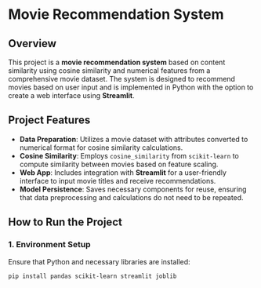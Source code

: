 # Movie Recommendation System

## Overview
This project is a **movie recommendation system** based on content similarity using cosine similarity and numerical features from a comprehensive movie dataset. The system is designed to recommend movies based on user input and is implemented in Python with the option to create a web interface using **Streamlit**.

## Project Features
- **Data Preparation**: Utilizes a movie dataset with attributes converted to numerical format for cosine similarity calculations.
- **Cosine Similarity**: Employs `cosine_similarity` from `scikit-learn` to compute similarity between movies based on feature scaling.
- **Web App**: Includes integration with **Streamlit** for a user-friendly interface to input movie titles and receive recommendations.
- **Model Persistence**: Saves necessary components for reuse, ensuring that data preprocessing and calculations do not need to be repeated.

## How to Run the Project

### 1. Environment Setup
Ensure that Python and necessary libraries are installed:
```bash
pip install pandas scikit-learn streamlit joblib
```
